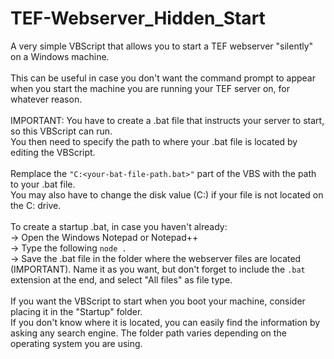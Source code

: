 # TEF-Webserver_Hidden_Start
A very simple VBScript that allows you to start a TEF webserver "silently" on a Windows machine.
<br>
<br>
This can be useful in case you don't want the command prompt to appear when you start the machine you are running your TEF server on, for whatever reason.
<br>
<br>
IMPORTANT: You have to create a .bat file that instructs your server to start, so this VBScript can run.
<br>
You then need to specify the path to where your .bat file is located by editing the VBScript.
<br>
<br>
Remplace the ```"C:<your-bat-file-path.bat>"``` part of the VBS with the path to your .bat file.
<br>
You may also have to change the disk value (C:) if your file is not located on the C: drive.
<br>
<br>
To create a startup .bat, in case you haven't already:
<br>
-> Open the Windows Notepad or Notepad++
<br>
-> Type the following ```node .```
<br>
-> Save the .bat file in the folder where the webserver files are located (IMPORTANT). Name it as you want, but don't forget to include the ```.bat``` extension at the end, and select "All files" as file type.
<br>
<br>
If you want the VBScript to start when you boot your machine, consider placing it in the "Startup" folder.
<br>
If you don't know where it is located, you can easily find the information by asking any search engine. The folder path varies depending on the operating system you are using.
